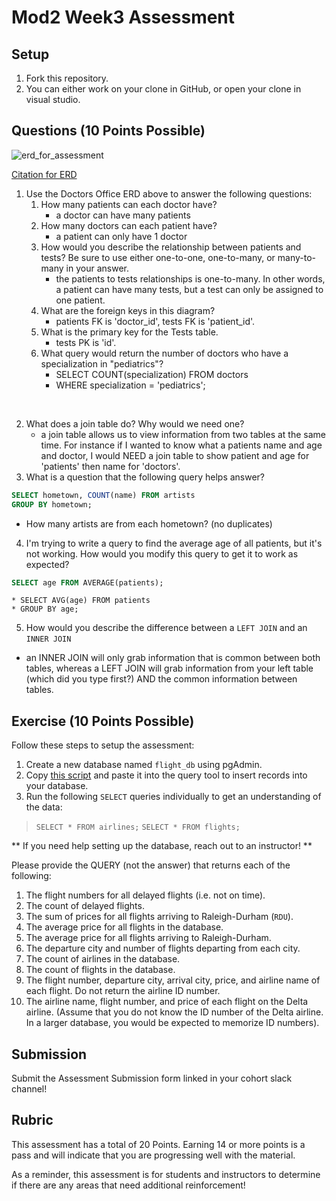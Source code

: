 # Mod2 Week3 Assessment

## Setup
1. Fork this repository.
1. You can either work on your clone in GitHub, or open your clone in visual studio.

## Questions (10 Points Possible)

<img alt="erd_for_assessment" src="https://github.com/modelmapper/modelmapper/assets/11747682/60bebb3c-9faa-4f3e-ae0a-7df7dde06784">

[Citation for ERD](https://circle.visual-paradigm.com/hospital/)
1. Use the Doctors Office ERD above to answer the following questions:
    1. How many patients can each doctor have?
        * a doctor can have many patients
    3. How many doctors can each patient have?
        * a patient can only have 1 doctor
    5. How would you describe the relationship between patients and tests? Be sure to use either one-to-one, one-to-many, or many-to-many in your answer.
        * the patients to tests relationships is one-to-many. In other words, a patient can have many tests, but a test can only be assigned to one patient.
    7. What are the foreign keys in this diagram?
        * patients FK is 'doctor_id', tests FK is 'patient_id'.
    9. What is the primary key for the Tests table.
        * tests PK is 'id'.
    11. What query would return the number of doctors who have a specialization in "pediatrics"?
        * SELECT COUNT(specialization) FROM doctors
        * WHERE specialization = 'pediatrics';

<br>

2. What does a join table do? Why would we need one?
    * a join table allows us to view information from two tables at the same time. For instance if I wanted to know what a patients name and age and doctor, I would NEED a join table to show patient and age for 'patients' then name for 'doctors'.
4. What is a question that the following query helps answer?
```SQL
SELECT hometown, COUNT(name) FROM artists
GROUP BY hometown;
```
* How many artists are from each hometown? (no duplicates)

4. I'm trying to write a query to find the average age of all patients, but it's not working. How would you modify this query to get it to work as expected?
```SQL
SELECT age FROM AVERAGE(patients);
```
```
* SELECT AVG(age) FROM patients
* GROUP BY age;
```
5. How would you describe the difference between a `LEFT JOIN` and an `INNER JOIN`
* an INNER JOIN will only grab information that is common between both tables, whereas a LEFT JOIN will grab information from your left table (which did you type first?) AND the common information between tables.
 
## Exercise (10 Points Possible)

Follow these steps to setup the assessment:
1. Create a new database named `flight_db` using pgAdmin.
2. Copy [this script](https://launch.turing.edu/module2/assessments/flight_db.txt) and paste it into the query tool to insert records into your database.
3. Run the following `SELECT` queries individually to get an understanding of the data:
> `SELECT * FROM airlines;`
> `SELECT * FROM flights;`

** If you need help setting up the database, reach out to an instructor! **

Please provide the QUERY (not the answer) that returns each of the following:
1. The flight numbers for all delayed flights (i.e. not on time).
2. The count of delayed flights.
3. The sum of prices for all flights arriving to Raleigh-Durham (`RDU`).
4. The average price for all flights in the database.
5. The average price for all flights arriving to Raleigh-Durham.
6. The departure city and number of flights departing from each city.
7. The count of airlines in the database.
8. The count of flights in the database.
9. The flight number, departure city, arrival city, price, and airline name of each flight. Do not return the airline ID number.
10. The airline name, flight number, and price of each flight on the Delta airline. (Assume that you do not know the ID number of the Delta airline. In a larger database, you would be expected to memorize ID numbers).

## Submission

Submit the Assessment Submission form linked in your cohort slack channel!

## Rubric

This assessment has a total of 20 Points. Earning 14 or more points is a pass and will indicate that you are progressing well with the material.

As a reminder, this assessment is for students and instructors to determine if there are any areas that need additional reinforcement!
